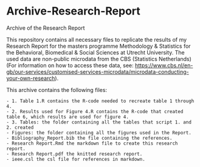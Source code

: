 # Archive-Research-Report
Archive of the Research Report

This repository contains all necessary files to replicate the results of my Research Report for the masters programme Methodology & Statistics for the Behavioral, Biomedical & Social Sciences at Utrecht University. 
The used data are non-public microdata from the CBS (Statistics Netherlands) (For information on how to access these data, see: https://www.cbs.nl/en-gb/our-services/customised-services-microdata/microdata-conducting-your-own-research). 

This archive contains the following files: 

    - 1. Table 1.R contains the R-code needed to recreate table 1 through 4.
    - 2. Results used for Figure 4.R contains the R-code that created table 6, which results are used for figure 4.
    - 3. Tables: the folder containing all the tables that script 1. and 2. created
    - Figures: the folder containing all the figures used in the Report.
    - Bibliography_Report.bib the file containing the references.
    - Research Report.Rmd the markdown file to create this research report.
    - Research Report.pdf the knitted research report.
    - ieee.csl the csl file for references in markdown. 


